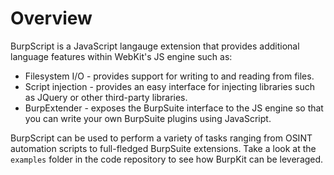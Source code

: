 # Overview
BurpScript is a JavaScript langauge extension that provides additional language features within WebKit's JS engine such as:

*  Filesystem I/O - provides support for writing to and reading from files.
*  Script injection - provides an easy interface for injecting libraries such as JQuery or other third-party libraries.
*  BurpExtender - exposes the BurpSuite interface to the JS engine so that you can write your own BurpSuite plugins using JavaScript.

BurpScript can be used to perform a variety of tasks ranging from OSINT automation scripts to full-fledged BurpSuite
extensions. Take a look at the `examples` folder in the code repository to see how BurpKit can be leveraged.